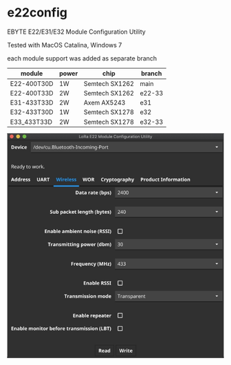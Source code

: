 # e22config
EBYTE E22/E31/E32 Module Configuration Utility

Tested with MacOS Catalina, Windows 7

each module support was added as separate branch

module | power | chip | branch
------------ | ------------ | ------------- | -------------
E22-400T30D | 1W | Semtech SX1262 | main
E22-400T33D | 2W | Semtech SX1262 | e22-33
E31-433T33D | 2W | Axem AX5243 | e31
E32-433T30D | 1W | Semtech SX1278 | e32
E33_433T33D | 2W | Semtech SX1278 | e32-33

<img src="preview.jpg" alt="Preview (MacOS)"/>
